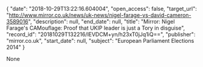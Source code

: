{
  "date": "2018-10-29T13:22:16.604004", 
  "open_access": false, 
  "target_url": "http://www.mirror.co.uk/news/uk-news/nigel-farage-vs-david-cameron-3589016", 
  "description": null, 
  "end_date": null, 
  "title": "Mirror: Nigel Farage's CAMouflage: Proof that UKIP leader is just a Tory in disguise", 
  "record_id": "20181029T132216/lEVDCM+yn/h23xT0jJq1iQ==", 
  "publisher": "mirror.co.uk", 
  "start_date": null, 
  "subject": "European Parliament Elections 2014"
}

None